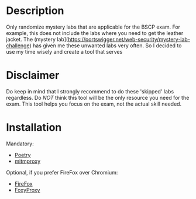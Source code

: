 # Description
Only randomize mystery labs that are applicable for the BSCP exam. For example, this does not include the labs where you need to get the leather jacket.
The (mystery lab](https://portswigger.net/web-security/mystery-lab-challenge) has given me these unwanted labs very often. So I decided to use my time wisely and create a tool that serves 

# Disclaimer
Do keep in mind that I strongly recommend to do these 'skipped' labs regardless. Do *NOT* think this tool will be the only resource you need for the exam. This tool helps you focus on the exam, not the actual skill needed.

# Installation
Mandatory:
- [Poetry](https://python-poetry.org/docs/#installation)
- [mitmproxy](https://docs.mitmproxy.org/stable/overview-installation/)

Optional, if you prefer FireFox over Chromium:
- [FireFox](https://www.mozilla.org/en-US/firefox/new/)
- [FoxyProxy](https://addons.mozilla.org/en-US/firefox/addon/foxyproxy-standard/)


